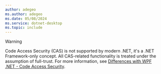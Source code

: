 ```yaml
---
author: adegeo
ms.author: adegeo
ms.date: 05/08/2024
ms.service: dotnet-desktop
ms.topic: include
---
```


> [!WARNING]
> Code Access Security (CAS) is not supported by modern .NET, it's a .NET Framework-only concept. All CAS-related functionality is treated under the assumption of full-trust. For more information, see [Differences with WPF .NET - Code Access Security](../migration/differences-from-net-framework.md#code-access-security).
